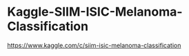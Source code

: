 # Kaggle-SIIM-ISIC-Melanoma-Classification
https://www.kaggle.com/c/siim-isic-melanoma-classification
